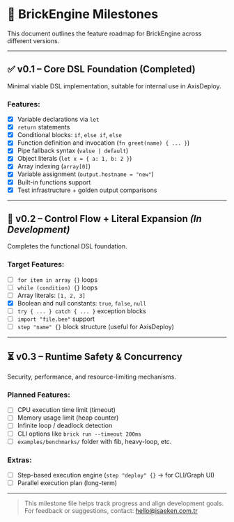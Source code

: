 # 📌 BrickEngine Milestones

This document outlines the feature roadmap for BrickEngine across different versions.

---

## ✅ v0.1 – Core DSL Foundation (Completed)
Minimal viable DSL implementation, suitable for internal use in AxisDeploy.

### Features:
- [x] Variable declarations via `let`
- [x] `return` statements
- [x] Conditional blocks: `if`, `else if`, `else`
- [x] Function definition and invocation (`fn greet(name) { ... }`)
- [x] Pipe fallback syntax (`value | default`)
- [x] Object literals (`let x = { a: 1, b: 2 }`)
- [x] Array indexing (`array[0]`)
- [x] Variable assignment (`output.hostname = "new"`)
- [x] Built-in functions support
- [x] Test infrastructure + golden output comparisons

---

## 🚧 v0.2 – Control Flow + Literal Expansion _(In Development)_
Completes the functional DSL foundation.

### Target Features:
- [ ] `for item in array {}` loops
- [ ] `while (condition) {}` loops
- [ ] Array literals: `[1, 2, 3]`
- [x] Boolean and null constants: `true`, `false`, `null`
- [ ] `try { ... } catch { ... }` exception blocks
- [ ] `import "file.bee"` support
- [ ] `step "name" {}` block structure (useful for AxisDeploy)

---

## ⏳ v0.3 – Runtime Safety & Concurrency
Security, performance, and resource-limiting mechanisms.

### Planned Features:
- [ ] CPU execution time limit (timeout)
- [ ] Memory usage limit (heap counter)
- [ ] Infinite loop / deadlock detection
- [ ] CLI options like `brick run --timeout 200ms`
- [ ] `examples/benchmarks/` folder with fib, heavy-loop, etc.

### Extras:
- [ ] Step-based execution engine (`step "deploy" {}` → for CLI/Graph UI)
- [ ] Parallel execution plan (long-term)

---

> This milestone file helps track progress and align development goals. For feedback or suggestions, contact: hello@isaeken.com.tr
